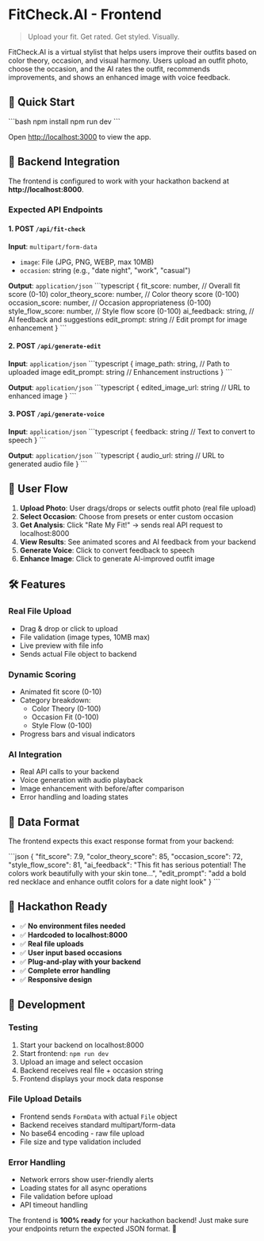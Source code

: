 # FitCheck.AI - Frontend

> Upload your fit. Get rated. Get styled. Visually.

FitCheck.AI is a virtual stylist that helps users improve their outfits based on color theory, occasion, and visual harmony. Users upload an outfit photo, choose the occasion, and the AI rates the outfit, recommends improvements, and shows an enhanced image with voice feedback.

## 🚀 Quick Start

\`\`\`bash
npm install
npm run dev
\`\`\`

Open [http://localhost:3000](http://localhost:3000) to view the app.

## 🔌 Backend Integration

The frontend is configured to work with your hackathon backend at **http://localhost:8000**.

### Expected API Endpoints

#### 1. POST `/api/fit-check`
**Input**: `multipart/form-data`
- `image`: File (JPG, PNG, WEBP, max 10MB)
- `occasion`: string (e.g., "date night", "work", "casual")

**Output**: `application/json`
\`\`\`typescript
{
  fit_score: number,           // Overall fit score (0-10)
  color_theory_score: number,  // Color theory score (0-100)
  occasion_score: number,      // Occasion appropriateness (0-100)
  style_flow_score: number,    // Style flow score (0-100)
  ai_feedback: string,         // AI feedback and suggestions
  edit_prompt: string          // Edit prompt for image enhancement
}
\`\`\`

#### 2. POST `/api/generate-edit`
**Input**: `application/json`
\`\`\`typescript
{
  image_path: string,    // Path to uploaded image
  edit_prompt: string    // Enhancement instructions
}
\`\`\`

**Output**: `application/json`
\`\`\`typescript
{
  edited_image_url: string  // URL to enhanced image
}
\`\`\`

#### 3. POST `/api/generate-voice`
**Input**: `application/json`
\`\`\`typescript
{
  feedback: string       // Text to convert to speech
}
\`\`\`

**Output**: `application/json`
\`\`\`typescript
{
  audio_url: string      // URL to generated audio file
}
\`\`\`

## 🎯 User Flow

1. **Upload Photo**: User drags/drops or selects outfit photo (real file upload)
2. **Select Occasion**: Choose from presets or enter custom occasion
3. **Get Analysis**: Click "Rate My Fit!" → sends real API request to localhost:8000
4. **View Results**: See animated scores and AI feedback from your backend
5. **Generate Voice**: Click to convert feedback to speech
6. **Enhance Image**: Click to generate AI-improved outfit image

## 🛠️ Features

### Real File Upload
- Drag & drop or click to upload
- File validation (image types, 10MB max)
- Live preview with file info
- Sends actual File object to backend

### Dynamic Scoring
- Animated fit score (0-10)
- Category breakdown:
  - Color Theory (0-100)
  - Occasion Fit (0-100) 
  - Style Flow (0-100)
- Progress bars and visual indicators

### AI Integration
- Real API calls to your backend
- Voice generation with audio playback
- Image enhancement with before/after comparison
- Error handling and loading states

## 🎨 Data Format

The frontend expects this exact response format from your backend:

\`\`\`json
{
  "fit_score": 7.9,
  "color_theory_score": 85,
  "occasion_score": 72,
  "style_flow_score": 81,
  "ai_feedback": "This fit has serious potential! The colors work beautifully with your skin tone...",
  "edit_prompt": "add a bold red necklace and enhance outfit colors for a date night look"
}
\`\`\`

## 🚀 Hackathon Ready

- ✅ **No environment files needed**
- ✅ **Hardcoded to localhost:8000**
- ✅ **Real file uploads**
- ✅ **User input based occasions**
- ✅ **Plug-and-play with your backend**
- ✅ **Complete error handling**
- ✅ **Responsive design**

## 🔧 Development

### Testing
1. Start your backend on localhost:8000
2. Start frontend: `npm run dev`
3. Upload an image and select occasion
4. Backend receives real file + occasion string
5. Frontend displays your mock data response

### File Upload Details
- Frontend sends `FormData` with actual `File` object
- Backend receives standard multipart/form-data
- No base64 encoding - raw file upload
- File size and type validation included

### Error Handling
- Network errors show user-friendly alerts
- Loading states for all async operations
- File validation before upload
- API timeout handling

The frontend is **100% ready** for your hackathon backend! Just make sure your endpoints return the expected JSON format. 🎉
